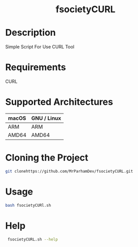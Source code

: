 <h1 align="center"> fsocietyCURL <br>

# Description
Simple Script For Use CURL Tool

# Requirements
CURL

# Supported Architectures
| macOS       | GNU / Linux |
| ----------- | ----------|
| ARM         |  ARM      |   
| AMD64       |  AMD64    |




# Cloning the Project
```bash
git clonehttps://github.com/MrParhamDev/fsocietyCURL.git
```

# Usage
 ```bash
bash fsocietyCURl.sh
 ```

# Help
```bash
 fsocietyCURL.sh --help
 ```

